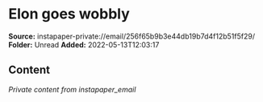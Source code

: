 # Elon goes wobbly

**Source:** instapaper-private://email/256f65b9b3e44db19b7d4f12b51f5f29/
**Folder:** Unread
**Added:** 2022-05-13T12:03:17




## Content
*Private content from instapaper_email*
